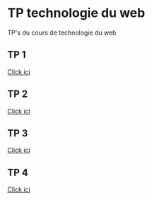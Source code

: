 # TP technologie du web
TP's du cours de technologie du web
## TP 1
[Click ici](https://github.com/EsauMtz-MX/TP-technologie-du-web/tree/main/tps/tp1) 
## TP 2
[Click ici](https://github.com/EsauMtz-MX/TP-technologie-du-web/tree/main/tps/tp2)
## TP 3
[Click ici](https://github.com/EsauMtz-MX/TP-technologie-du-web/tree/main/tps/tp3)
## TP 4
[Click ici](https://github.com/EsauMtz-MX/TP-technologie-du-web/tree/main/tps/tp4)
